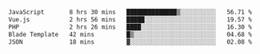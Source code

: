 <!--START_SECTION:waka-->

```txt
JavaScript       8 hrs 30 mins   ██████████████▒░░░░░░░░░░   56.71 %
Vue.js           2 hrs 56 mins   █████░░░░░░░░░░░░░░░░░░░░   19.57 %
PHP              2 hrs 26 mins   ████░░░░░░░░░░░░░░░░░░░░░   16.30 %
Blade Template   42 mins         █▒░░░░░░░░░░░░░░░░░░░░░░░   04.68 %
JSON             18 mins         ▓░░░░░░░░░░░░░░░░░░░░░░░░   02.08 %
```

<!--END_SECTION:waka-->
